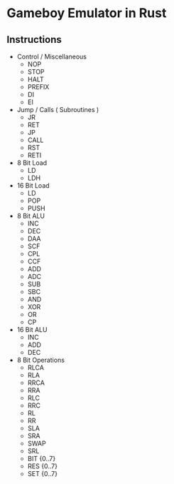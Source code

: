 # Gameboy Emulator in Rust

## Instructions

- Control / Miscellaneous
    - NOP 
    - STOP
    - HALT
    - PREFIX
    - DI
    - EI
- Jump / Calls ( Subroutines )
    - JR
    - RET
    - JP
    - CALL
    - RST 
    - RETI
- 8 Bit Load 
    - LD
    - LDH
- 16 Bit Load 
    - LD
    - POP
    - PUSH
- 8 Bit ALU 
    - INC 
    - DEC
    - DAA
    - SCF
    - CPL
    - CCF
    - ADD
    - ADC
    - SUB
    - SBC
    - AND
    - XOR
    - OR
    - CP
- 16 Bit ALU
    - INC
    - ADD
    - DEC
- 8 Bit Operations
    - RLCA
    - RLA
    - RRCA
    - RRA
    - RLC
    - RRC
    - RL
    - RR
    - SLA
    - SRA
    - SWAP
    - SRL
    - BIT {0..7}
    - RES {0..7}
    - SET {0..7}


